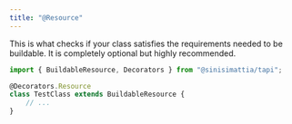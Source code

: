 ```yaml
---
title: "@Resource"
---
```


This is what checks if your class satisfies the requirements needed to be buildable. It is completely optional but highly recommended.

```typescript
import { BuildableResource, Decorators } from "@sinisimattia/tapi";

@Decorators.Resource
class TestClass extends BuildableResource {
	// ...
}
```

